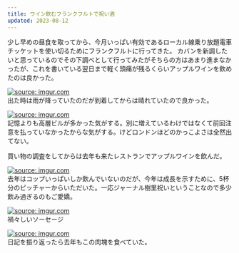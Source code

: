 ```yaml
---
title: ワイン飲むフランクフルトで祝い酒
updated: 2023-08-12
---
```


少し早めの昼食を取ってから、今月いっぱい有効であるローカル線乗り放題電車チッケットを使い切るためにフランクフルトに行ってきた。
カバンを新調したいと思っているのでその下調べとして行ってみたがそちらの方はあまり進まなかったが、これを書いている翌日まで軽く頭痛が残るくらいアップルワインを飲めたのは良かった。

<a href="https://imgur.com/H7Lrl44"><img src="https://i.imgur.com/H7Lrl44.jpg" title="source: imgur.com" /></a>  
出た時は雨が降っていたのだが到着してからは晴れていたので良かった。

<a href="https://imgur.com/3Tat6de"><img src="https://i.imgur.com/3Tat6de.jpg" title="source: imgur.com" /></a>  
記憶よりも高層ビルが多かった気がする。別に増えているわけではなくて前回注意を払っていなかったからな気がする。けどロンドンほどのかっこよさは全然出てない。

買い物の調査をしてからは去年も来たレストランでアップルワインを飲んだ。

<a href="https://imgur.com/Iq5kKja"><img src="https://i.imgur.com/Iq5kKja.jpg" title="source: imgur.com" /></a>  
去年はコップいっぱいしか飲んでいないのだが、今年は成長を示すために、5杯分のピッチャーからいただいた。一応ジャーナル樹里祝いということなので多少飲み過ぎるのもご愛嬌。

<a href="https://imgur.com/Pq0AWqj"><img src="https://i.imgur.com/Pq0AWqj.jpg" title="source: imgur.com" /></a>  
禍々しいソーセージ

<a href="https://imgur.com/3OmaPRG"><img src="https://i.imgur.com/3OmaPRG.jpg" title="source: imgur.com" /></a>  
日記を振り返ったら去年もこの肉塊を食べていた。
